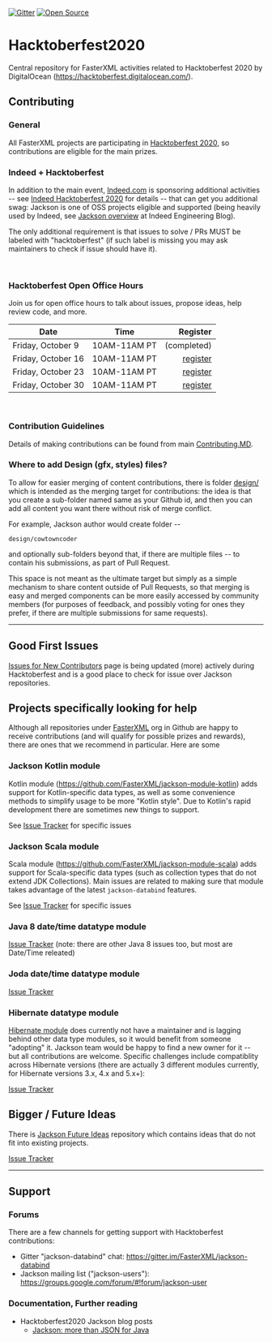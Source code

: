 [![Gitter](https://img.shields.io/gitter/room/nwjs/nw.js.svg?style=flat)](https://gitter.im/FasterXML/jackson-databind)  [![Open Source](https://badges.frapsoft.com/os/v1/open-source.svg?v=103)](https://opensource.org/)

# Hacktoberfest2020

Central repository for FasterXML activities related to Hacktoberfest 2020 by DigitalOcean (https://hacktoberfest.digitalocean.com/).

## Contributing

### General

All FasterXML projects are participating in  [Hacktoberfest 2020](https://hacktoberfest.digitalocean.com/), so contributions are eligible for the main prizes.

### Indeed + Hacktoberfest

In addition to the main event, [Indeed.com](https://indeed.com) is sponsoring additional activities --
see [Indeed Hacktoberfest 2020](https://engineering.indeedblog.com/indeed-hacktoberfest-2020/) for details -- that can get you additional swag: Jackson is one of OSS projects eligible and supported
(being heavily used by Indeed, see [Jackson overview](https://engineering.indeedblog.com/blog/2020/09/jackson-more-than-json-for-java/) at Indeed Engineering Blog).

The only additional requirement is that issues to solve / PRs MUST be labeled with "hacktoberfest"
(if such label is missing you may ask maintainers to check if issue should have it).

<br>

### Hacktoberfest Open Office Hours
Join us for open office hours to talk about issues, propose ideas, help review code, and more.

| Date         | Time           | Register  |
| ------------- |:-------------:| -----:|
| Friday, October 9 | 10AM-11AM PT | (completed) |
| Friday, October 16 | 10AM-11AM PT | [register](https://organize.mlh.io/participants/events/5014-virtual-fasterxml-jackson-office-hours) |
| Friday, October 23 | 10AM-11AM PT |[register](https://organize.mlh.io/participants/events/5013-virtual-fasterxml-jackson-office-hours) |
| Friday, October 30 | 10AM-11AM PT |[register](https://organize.mlh.io/participants/events/5010-virtual-fasterxml-jackson-office-hours) |
<br>

### Contribution Guidelines

Details of making contributions can be found from main
[Contributing.MD](https://github.com/FasterXML/jackson/blob/master/CONTRIBUTING.md).

### Where to add Design (gfx, styles) files?

To allow for easier merging of content contributions, there is folder
[design/](design/) which is intended as the merging target for contributions:
the idea is that you create a sub-folder named same as your Github id, and then
you can add all content you want there without risk of merge conflict.

For example, Jackson author would create folder --

    design/cowtowncoder

and optionally sub-folders beyond that, if there are multiple files -- to contain
his submissions, as part of Pull Request.

This space is not meant as the ultimate target but simply as a simple mechanism to
share content outside of Pull Requests, so that merging is easy and merged components
can be more easily accessed by community members (for purposes of feedback, and
possibly voting for ones they prefer, if there are multiple submissions for same
requests).

-----

## Good First Issues

[Issues for New Contributors](https://github.com/FasterXML/jackson/wiki/Issues-For-New-Contributors)
page is being updated (more) actively during Hacktoberfest and is a good place to check for
issue over Jackson repositories.

## Projects specifically looking for help

Although all repositories under [FasterXML](https://github.com/FasterXML) org in Github are happy to receive contributions (and will qualify for possible prizes and rewards), there are ones that
we recommend in particular. Here are some

### Jackson Kotlin module

Kotlin module (https://github.com/FasterXML/jackson-module-kotlin) adds support for Kotlin-specific
data types, as well as some convenience methods to simplify usage to be more "Kotlin style".
Due to Kotlin's rapid development there are sometimes new things to support.

See [Issue Tracker](https://github.com/FasterXML/jackson-module-kotlin/issues/) for specific issues

### Jackson Scala module

Scala module (https://github.com/FasterXML/jackson-module-scala) adds support for Scala-specific
data types (such as collection types that do not extend JDK Collections).
Main issues are related to making sure that module takes advantage of the latest `jackson-databind`
features.

See [Issue Tracker](https://github.com/FasterXML/jackson-module-scala/issues/) for specific issues

### Java 8 date/time datatype module

[Issue Tracker](https://github.com/FasterXML/jackson-modules-java8/issues) (note: there are other
Java 8 issues too, but most are Date/Time releated)

### Joda date/time datatype module

[Issue Tracker](https://github.com/FasterXML/jackson-datatype-joda/issues/)

### Hibernate datatype module

[Hibernate module](https://github.com/FasterXML/jackson-datatype-hibernate/) does currently
not have a maintainer and is lagging behind other data type modules, so it would
benefit from someone "adopting" it. Jackson team would be happy to find a new owner for
it -- but all contributions are welcome.
Specific challenges include compatiblity across Hibernate versions (there are actually 3
different modules currently, for Hibernate versions 3.x, 4.x and 5.x+):

[Issue Tracker](https://github.com/FasterXML/jackson-datatype-hibernate/issues)

## Bigger / Future Ideas

There is [Jackson Future Ideas](https://github.com/FasterXML/jackson-future-ideas/)
repository which contains ideas that do not fit into existing projects.

[Issue Tracker](https://github.com/FasterXML/jackson-future-ideas/issues)

-----

## Support

### Forums

There are a few channels for getting support with Hacktoberfest contributions:

* Gitter "jackson-databind" chat: https://gitter.im/FasterXML/jackson-databind
* Jackson mailing list ("jackson-users"): https://groups.google.com/forum/#!forum/jackson-user

### Documentation, Further reading

* Hacktoberfest2020 Jackson blog posts
    * [Jackson: more than JSON for Java](https://engineering.indeedblog.com/blog/2020/09/jackson-more-than-json-for-java/)

